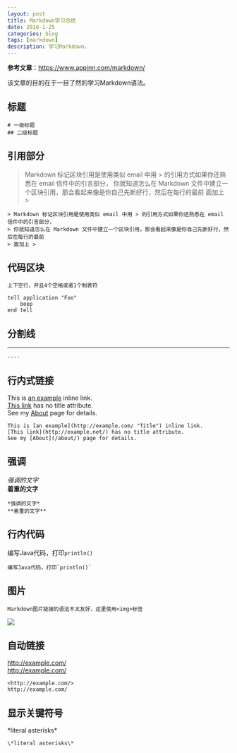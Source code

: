 ```yaml
---
layout: post
title: Markdown学习总结
date: 2018-1-25
categories: blog
tags: [markdown]
description: 学习Markdown。
---
```



  **参考文章**：<https://www.appinn.com/markdown/>  
  
  该文章的目的在于一目了然的学习Markdown语法。


## 标题  
    
    # 一级标题   
    ## 二级标题    

## 引用部分

> Markdown 标记区块引用是使用类似 email 中用 > 的引用方式如果你还熟悉在 email 信件中的引言部分，
> 你就知道怎么在 Markdown 文件中建立一个区块引用，那会看起来像是你自己先断好行，然后在每行的最前
> 面加上 > 

    > Markdown 标记区块引用是使用类似 email 中用 > 的引用方式如果你还熟悉在 email 信件中的引言部分，
    > 你就知道怎么在 Markdown 文件中建立一个区块引用，那会看起来像是你自己先断好行，然后在每行的最前
    > 面加上 > 


## 代码区块  
    上下空行，并且4个空格或者1个制表符

    tell application "Foo"
        beep
    end tell

## 分割线
----

    ----

## 行内式链接  
This is [an example](http://example.com/ "Title") inline link.  
[This link](http://example.net/) has no title attribute.  
See my [About](/about/) page for details.  

    This is [an example](http://example.com/ "Title") inline link.  
    [This link](http://example.net/) has no title attribute.  
    See my [About](/about/) page for details.  

## 强调  
*强调的文字*  
**着重的文字**  

    *强调的文字*  
    **着重的文字**  

## 行内代码
编写Java代码，打印`println()`  

    编写Java代码，打印`println()`

## 图片
    Markdown图片链接的语法不太友好，这里使用<img>标签
<img src="http://f.hiphotos.baidu.com/image/h%3D300/sign=4a0a3dd10155b31983f9847573ab8286/503d269759ee3d6db032f61b48166d224e4ade6e.jpg" />

## 自动链接  
<http://example.com/>  
http://example.com/

    <http://example.com/>
    http://example.com/


## 显示关键符号
\*literal asterisks\*  

    \*literal asterisks\*












